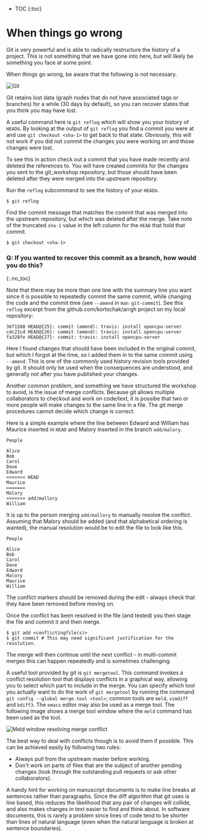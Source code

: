 * TOC
{:toc}

# When things go wrong

Git is very powerful and is able to radically restructure the history of a project.
This is not something that we have gone into here, but will likely be something you face at some point.

When things go wrong, be aware that the following is not necessary.

![Git](https://imgs.xkcd.com/comics/git.png)

Git retains lost data (graph nodes that do not have associated tags or branches) for a while (30 days by default),
so you can recover states that you think you may have lost.

A useful command here is `git reflog` which will show you your history of `HEAD`s.
By looking at the output of `git reflog` you find a commit you were at and use `git checkout <sha-1>` to get back to that state.
Obviously, this will not work if you did not commit the changes you were working on and those changes were lost.

To see this in action check out a commit that you have made recently and deleted the references to.
You will have created commits for the changes you sent to the git\_workshop repository,
but those should have been deleted after they were merged into the upstream repository.

Run the `reflog` subcommand to see the history of your `HEAD`s.

```
$ git reflog
```

Find the commit message that matches the commit that was merged into the upstream repository,
but which was deleted after the merge.
Take note of the truncated `sha-1` value in the left column for the `HEAD` that hold that commit.

```
$ git checkout <sha-1>
```

### Q: If you wanted to recover this commit as a branch, how would you do this?
{:.no_toc}

Note that there may be more than one line with the summary line you want since it is possible to repeatedly commit the same commit,
while changing the code and the commit time (see `--amend` in `man git-commit`).
See this `reflog` excerpt from the github.com/kortschak/arrgh project on my local repository:

```
36f1588 HEAD@{25}: commit (amend): travis: install opencpu-server
cdc21cd HEAD@{26}: commit (amend): travis: install opencpu-server
fa328fe HEAD@{27}: commit: travis: install opencpu-server
```

Here I found changes that should have been included in the original commit, but which I forgot at the time, so I added them in to the same commit using `--amend`.
This is one of the commonly used history revision tools provided by git.
It should only be used when the consequences are understood, and generally not after you have published your changes.

Another common problem, and something we have structured the workshop to avoid, is the issue of merge conflicts.
Because git allows multiple collaborators to checkout and work on code/text, it is possibe that two or more people will make changes to the same line in a file.
The git merge procedures cannot decide which change is correct.

Here is a simple example where the line between Edward and William has Maurice inserted in `HEAD` and Malory inserted in the branch `add/malory`.

```
People

Alice
Bob
Carol
Dave
Edward
<<<<<<< HEAD
Maurice
=======
Malory
>>>>>>> add/mallory
William
```

It is up to the person merging `add/mallory` to manually resolve the conflict.
Assuming that Malory should be added (and that alphabetical ordering is wanted), the manual resolution would be to edit the file to look like this.

```
People

Alice
Bob
Carol
Dave
Edward
Malory
Maurice
William
```

The conflict markers should be removed during the edit - always check that they have been removed before moving on.

Once the conflict has been resolved in the file (and tested) you then stage the file and commit it and then merge.

```
$ git add <conflictingfile(s)>
$ git commit # This may need significant justification for the resolution.
```

The merge will then continue until the next conflict - in multi-commit merges this can happen repeatedly and is sometimes challenging.

A useful tool provided by git is `git mergetool`.
This command invokes a conflict resolution tool that displays conflicts in a graphical way, allowing you to select which part to include in the merge.
You can specify which tool you actually want to do the work of `git mergetool` by running the command `git config --global merge.tool <tool>`;
common tools are `meld`, `vimdiff` and `kdiff3`. The `emacs` editor may also be used as a merge tool.
The following image shows a merge tool window where the `meld` command has been used as the tool.

![Meld window resolving merge conflict](https://i.stack.imgur.com/QRzUR.png) 

The best way to deal with conflicts though is to avoid them if possible.
This can be achieved easily by following two rules:

- Always pull from the upstream master before working.
- Don't work on parts of files that are the subject of another pending changes (look through the outstanding pull requests or ask other collaborators).

A handy hint for working on manuscript documents is to make line breaks at sentences rather than paragraphs.
Since the diff algorithm that git uses is line based, this reduces the likelihood that any pair of changes will collide,
and also makes changes in text easier to find and think about.
In software documents, this is rarely a problem since lines of code tend to be shorter than lines of natural language (even when the natural language is broken at sentence boundaries).
